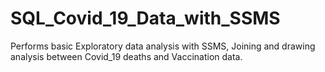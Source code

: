 # SQL_Covid_19_Data_with_SSMS
Performs basic Exploratory data analysis with SSMS, Joining and drawing analysis between Covid_19 deaths and Vaccination data.
